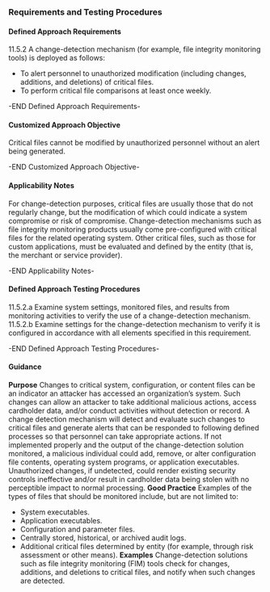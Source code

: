 ### Requirements and Testing Procedures

#### Defined Approach Requirements
11.5.2 A change-detection mechanism (for example, file integrity monitoring tools) is deployed as follows:
- To alert personnel to unauthorized modification (including changes, additions, and deletions) of critical files.
- To perform critical file comparisons at least once weekly.

-END Defined Approach Requirements- 
#### Customized Approach Objective
Critical files cannot be modified by unauthorized personnel without an alert being generated.

-END Customized Approach Objective- 
#### Applicability Notes
For change-detection purposes, critical files are usually those that do not regularly change, but the modification of which could indicate a system compromise or risk of compromise. Change-detection mechanisms such as file integrity monitoring products usually come pre-configured with critical files for the related operating system. Other critical files, such as those for custom applications, must be evaluated and defined by the entity (that is, the merchant or service provider).

-END Applicability Notes- 
#### Defined Approach Testing Procedures
11.5.2.a Examine system settings, monitored files, and results from monitoring activities to verify the use of a change-detection mechanism.
11.5.2.b Examine settings for the change-detection mechanism to verify it is configured in accordance with all elements specified in this requirement.

-END Defined Approach Testing Procedures- 
#### Guidance
**Purpose**
Changes to critical system, configuration, or content files can be an indicator an attacker has accessed an organization’s system. Such changes can allow an attacker to take additional malicious actions, access cardholder data, and/or conduct activities without detection or record.
A change detection mechanism will detect and evaluate such changes to critical files and generate alerts that can be responded to following defined processes so that personnel can take appropriate actions.
If not implemented properly and the output of the change-detection solution monitored, a malicious individual could add, remove, or alter configuration file contents, operating system programs, or application executables. Unauthorized changes, if undetected, could render existing security controls ineffective and/or result in cardholder data being stolen with no perceptible impact to normal processing.
**Good Practice**
Examples of the types of files that should be monitored include, but are not limited to:
- System executables.
- Application executables.
- Configuration and parameter files.
- Centrally stored, historical, or archived audit logs.
- Additional critical files determined by entity (for example, through risk assessment or other means).
**Examples**
Change-detection solutions such as file integrity monitoring (FIM) tools check for changes, additions, and deletions to critical files, and notify when such changes are detected.